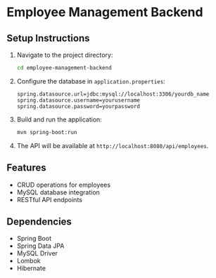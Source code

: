 # Employee Management Backend

## Setup Instructions
1. Navigate to the project directory:
   ```sh
   cd employee-management-backend
   ```
2. Configure the database in `application.properties`:
   ```properties
   spring.datasource.url=jdbc:mysql://localhost:3306/yourdb_name
   spring.datasource.username=yourusername
   spring.datasource.password=yourpassword
   ```
3. Build and run the application:
   ```sh
   mvn spring-boot:run
   ```
4. The API will be available at `http://localhost:8080/api/employees`.

## Features
- CRUD operations for employees
- MySQL database integration
- RESTful API endpoints

## Dependencies
- Spring Boot
- Spring Data JPA
- MySQL Driver
- Lombok
- Hibernate
